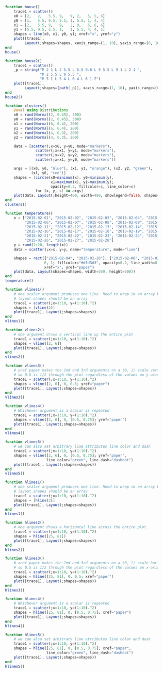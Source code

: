 ```julia
function house()
    trace1 = scatter()
    x0 = [2,   2,   5.5, 9,   9, 2,   5, 5, 6]
    y0 = [1,   5.5, 9.5, 5.5, 1, 5.5, 1, 4, 4]
    x1 = [2,   5.5, 9,   9,   2, 9,   5, 6, 6]
    y1 = [5.5, 9.5, 5.5, 1,   1, 5.5, 4, 4, 1]
    shapes = line(x0, x1, y0, y1; xref="x", yref="y")
    plot([trace1],
         Layout(;shapes=shapes, xaxis_range=(1, 10), yaxis_range=(0, 10)))
end
house()
```


<div id="45726fe0-7deb-48bf-889f-8299e00205da" class="plotly-graph-div"></div>

<script>
    window.PLOTLYENV=window.PLOTLYENV || {};
    window.PLOTLYENV.BASE_URL="https://plot.ly";
    Plotly.newPlot('45726fe0-7deb-48bf-889f-8299e00205da', [{"type":"scatter"}],
               {"shapes":[{"x0":2.0,"type":"line","y0":1.0,"y1":5.5,"yref":"y","xref":"x","x1":2.0},{"x0":2.0,"type":"line","y0":5.5,"y1":9.5,"yref":"y","xref":"x","x1":5.5},{"x0":5.5,"type":"line","y0":9.5,"y1":5.5,"yref":"y","xref":"x","x1":9.0},{"x0":9.0,"type":"line","y0":5.5,"y1":1.0,"yref":"y","xref":"x","x1":9.0},{"x0":9.0,"type":"line","y0":1.0,"y1":1.0,"yref":"y","xref":"x","x1":2.0},{"x0":2.0,"type":"line","y0":5.5,"y1":5.5,"yref":"y","xref":"x","x1":9.0},{"x0":5.0,"type":"line","y0":1.0,"y1":4.0,"yref":"y","xref":"x","x1":5.0},{"x0":5.0,"type":"line","y0":4.0,"y1":4.0,"yref":"y","xref":"x","x1":6.0},{"x0":6.0,"type":"line","y0":4.0,"y1":1.0,"yref":"y","xref":"x","x1":6.0}],"xaxis":{"range":[1,10]},"margin":{"l":50,"b":60,"r":50,"t":60},"yaxis":{"range":[0,10]}}, {showLink: false});

 </script>



```julia
function house2()
    trace1 = scatter()
    _p = string("M 2 1 L 2 5.5 L 5.5 9.6 L 9 5.5 L 9 1 L 2 1 ",
                "M 2 5.5 L 9 5.5 ",
                "M 5 1 L 5 4 L 6 4 L 6 1 Z")
    plot([trace1],
         Layout(;shapes=[path(_p)], xaxis_range=(1, 10), yaxis_range=(0, 10)))
end
house2()
```


<div id="a06f11b7-55ae-4813-819f-4a192974b59a" class="plotly-graph-div"></div>

<script>
    window.PLOTLYENV=window.PLOTLYENV || {};
    window.PLOTLYENV.BASE_URL="https://plot.ly";
    Plotly.newPlot('a06f11b7-55ae-4813-819f-4a192974b59a', [{"type":"scatter"}],
               {"shapes":[{"type":"path","path":"M 2 1 L 2 5.5 L 5.5 9.6 L 9 5.5 L 9 1 L 2 1 M 2 5.5 L 9 5.5 M 5 1 L 5 4 L 6 4 L 6 1 Z"}],"xaxis":{"range":[1,10]},"margin":{"l":50,"b":60,"r":50,"t":60},"yaxis":{"range":[0,10]}}, {showLink: false});

 </script>



```julia
function clusters()
    @eval using Distributions
    x0 = rand(Normal(2, 0.45), 300)
    y0 = rand(Normal(2, 0.45), 300)
    x1 = rand(Normal(6, 0.4), 200)
    y1 = rand(Normal(6, 0.4), 200)
    x2 = rand(Normal(4, 0.3), 200)
    y2 = rand(Normal(4, 0.3), 200)

    data = [scatter(;x=x0, y=y0, mode="markers"),
              scatter(;x=x1, y=y1, mode="markers"),
              scatter(;x=x2, y=y2, mode="markers"),
              scatter(;x=x1, y=y0, mode="markers")]

    args = [(x0, y0, "blue"), (x1, y1, "orange"), (x2, y2, "green"),
            (x1, y0, "red")]
    shapes = [circle(x0=minimum(x), y0=minimum(y),
                     x1=maximum(x), y1=maximum(y);
                     opacity=0.2, fillcolor=c, line_color=c)
              for (x, y, c) in args]
    plot(data, Layout(;height=400, width=480, showlegend=false, shapes=shapes))
end
clusters()
```


<div id="feb000aa-aa07-4b91-91ba-c0054a29120e" class="plotly-graph-div"></div>

<script>
    window.PLOTLYENV=window.PLOTLYENV || {};
    window.PLOTLYENV.BASE_URL="https://plot.ly";
    Plotly.newPlot('feb000aa-aa07-4b91-91ba-c0054a29120e', [{"mode":"markers","y":[2.818693100087574,1.8008242698961006,2.554225618520714,1.3697428684581912,2.1047792363649696,1.9094070247569528,2.064062241094188,1.6727105351042844,2.3126271159409932,2.1825034853033802,1.8198607363320278,2.411383554845809,2.4213347779016074,2.2196589475081034,2.416997468516427,1.804156222605484,2.5781356466827146,1.449222387780392,1.4838964621451374,2.269763449819764,1.582682250079848,2.263044365272987,1.334526944177687,1.8877490414313842,1.7252184498991006,1.6169832298152915,2.1005354087201114,2.854968377681509,1.8085210947403387,2.4466619766697177,1.8533433837122588,1.6740973933843777,0.6602839144796364,1.730343446682522,1.9036621173928814,2.0553637098030366,1.3857103989322364,1.9640861476910114,1.6727639191657038,2.9161207756862932,1.500144334562552,2.8262039214621995,2.2739613262953036,1.4376806871639574,1.6699917118027752,1.3485194052175467,1.9924631791525702,2.1276508842189132,2.877498961232922,1.954348367838561,2.2588541776846687,2.4789217725443295,1.354235179314938,3.0441103151003244,1.0599101712782244,1.7755692923591075,2.038590426029947,2.2260755527783744,1.2221115686012292,2.4405245349613334,3.004492268062875,2.3037875839669857,2.255260875386957,2.4001658752016013,1.7146644627828889,1.9280440116004989,1.3084018896871554,1.8244591795175835,2.5601284873996852,2.05082259725693,1.6637330988174872,1.8197775395892526,1.8506350649339123,2.178562103173903,2.0323641634575242,1.4694595179691077,1.8515207446909587,1.6203600675100285,2.4132353992539675,2.0625712827431206,1.6521819930184878,1.6322421540129604,2.4045214307773337,1.7956997418439022,2.869138634068788,2.055187451870938,2.4167115827262204,2.1726841314449685,2.5270846409995578,1.9276220582839971,1.502066799496664,2.01485267722146,2.1975207593732877,1.715595600775031,2.0766518524336854,1.6215060377503747,1.9263397812153205,2.673643013142693,1.995134941630507,1.8225565709321585,2.4439959711647714,1.4876488950466435,2.2960386177807046,2.5255284128084012,1.621525362983176,2.3564400607739637,1.4211530841203537,1.6344983138888534,1.3044697149670457,1.8182740619140008,1.7407219201205686,1.8114765546809872,1.9441711604760303,2.150284342593205,2.5538121868533814,2.576058070805876,1.6541188357099046,2.2114151793374255,1.6473713454960532,1.9571703954727067,2.0969898924259502,2.113802718586487,1.711668101965543,1.889894173256244,2.482439800229897,1.4478801170956457,3.038910919306931,1.412595433577303,2.372257623970138,2.021550553135345,2.553431395438893,2.6485118165628387,2.078845153980242,1.7941796542591524,1.7195449393297124,2.0223272345197687,1.9355924962397657,2.5295005439947573,1.3134392705395483,0.8350244683902837,2.7487608337621006,1.8007089093222313,1.6243525369451977,2.1378443966052263,1.813611550445352,1.8401221308506093,2.438133412322432,1.2505014035835988,2.525731564531371,2.2557499249856665,2.817786768442687,2.2445576190549796,2.2170835566206635,1.942059184922521,1.6009142973243793,2.073513532075984,2.2341890296258677,1.8528620652166359,2.0877054677338247,2.1352924559864315,2.079984862243226,2.4815335860839207,2.3746418028274427,2.2881045673617546,2.162476099567961,1.607825831994741,2.212524677188032,2.1626647630455875,1.454974346271208,2.3973779665272086,1.0948963183960083,1.3340687942477472,2.2081507349988008,1.9619992211030282,1.6815265358919675,1.441612837045731,2.7321905910440716,2.17013409466534,1.6735264686474913,2.0499801321074673,2.0382128906833286,2.014983631947497,1.1006650189459894,1.4516605647064897,0.9058560698695948,2.0672489805058722,1.764009077469042,2.4148867021711156,0.6920448565403319,2.3777489067530624,1.8373306413774864,1.5123602903779274,1.2988096102836135,2.2724623273460574,2.1236655568495504,2.508263888958758,1.1857503166316796,2.545693558902604,2.3033743594812868,2.4612867063091266,1.7295789505026877,2.051788678741027,1.6791872127145462,2.1047766906655823,1.0117629820753933,1.710147549176417,2.0616482345126856,2.564097611436678,1.0173350864866912,1.7213210172783666,2.1958574838670963,2.8506289576329387,1.6404788349510924,2.5368361708250937,2.5415581563756335,2.1214334987589853,1.509396837627231,2.985893010241908,2.727940832061489,2.0655101893298675,1.5391519000269165,1.8889678054892283,1.7467098601650342,2.0070052541255503,1.865785608432372,1.829586575747472,1.9700045021456256,2.30261932314569,1.3937000459566673,0.983015822376379,1.8961233152598125,2.3734662390300123,1.852868095957149,2.228280898664535,2.013483936728401,0.8183930833006388,2.099529754192981,1.8233737028517334,1.8283534228422265,1.6562407346818266,1.5634535221821055,2.4771059687566117,2.00369821674179,2.212763669140168,1.4875673768172293,1.9923666146533072,2.312018692173327,1.634011829964991,1.5147732931411817,1.4482042937896065,1.887726469431689,2.0421128045085943,1.405392083280694,2.2608328244026334,1.5751531645650658,2.2867151777137815,2.2037596486401565,1.1719242595134047,1.7040779201712917,2.0178390890133837,2.293596372176916,2.695139164698297,2.6420203844705186,1.0186209344483634,2.3849724602388847,2.0202138760470487,1.970126898515037,2.1587876685420797,2.231914730821878,1.264272382527091,1.998889870634877,0.5957847493982009,1.930418656293319,1.9379040635414726,1.441953523667609,2.463287020485726,1.5866376888554024,2.7755182054454446,1.5800486578650417,1.824774048144394,2.123354083175667,2.1844158175436825,1.545302441877933,1.7259424225839899,2.5361984538236384,2.3302973683693873,2.025460368523261,1.349187441383516,1.2869905061254503,2.4656815479339502,1.9068631493434705,2.5236189337355515,1.7140827429576087,2.0214703179855467,2.3190522125199484,1.876896321856712,2.338639860611339,2.6355810481866664,2.7746780088185456,1.417666148960747],"type":"scatter","x":[1.9212747728618784,0.7743341342535135,0.8755198901349011,2.1658110781144595,1.9344977067488507,2.497637719064363,1.9590790155140545,2.060622736954108,1.4617832826813748,2.481855838117338,2.0514129034013644,1.5690497909491383,2.2304273869812477,1.8949878909402376,2.0680259219942605,1.9760508108378925,1.1924157725689573,1.5794853953979135,1.0595043568287021,1.636037054570533,1.5794427087444856,2.0556989915943094,1.0436035595430688,2.3251298328869816,2.302265208294664,2.0660227155417727,2.61281582908017,2.2391482332117048,1.9200921284572625,2.0370524252847937,2.255476720688201,2.6331338335100507,2.2198825753043976,1.1989415540723927,3.015128572673654,1.800798977013357,2.522867125247269,2.04880605362575,1.9093702939324957,1.4091004230449693,1.902068908914117,1.704008056496927,1.5954245899168704,2.130998119893793,2.3139925177149636,2.522824285111864,1.9134433047298622,1.7221956581719668,1.538030710612111,1.3030648769699504,1.587722197993229,1.2499121594115823,2.022731515963121,1.9217632821951518,2.1980708853484843,2.7765485387993465,1.574131069301329,2.748919965897289,2.999383796993418,1.4922956282607138,1.8874617291632827,2.1415766491280657,2.1989336933597174,2.4181711740639247,2.4222581217206107,0.9445555699043349,2.896638242464313,2.508705281644539,1.7893118957509833,0.6482081288182462,2.2130829396743823,1.2537576251657465,1.4294286336106892,2.3400964715027808,1.298313060070023,2.6399331687920315,1.846360688293136,2.562419530210865,2.1422063538150926,1.8878418037851017,1.4481963773670992,1.0199312041977526,1.5668738315462725,1.7162919698922476,2.3836729106463426,2.1902888239074216,1.4347705133358368,2.3953819868176907,2.7280932344064244,1.3888845422018714,2.609425803660771,2.272591523453606,1.3674401439235426,1.859007861247488,1.8526697614071612,2.300910159200087,2.1655587058850747,2.222582991910319,2.57368023237697,1.0960858870834562,2.343735655760585,1.7512299830626743,1.5602594720925276,1.7547439946567314,1.8919942051791199,1.9666837612086132,1.8588480454722975,2.3062545883677767,2.216675704537945,1.1696673724213218,2.130344480447465,2.03034676098218,1.5767113490849847,2.5023315026830986,2.531937390838749,2.0551810927326533,1.9548388769535268,1.9029605704095882,1.9790335256223566,2.5523981867190875,2.066392704069124,1.4847339608071157,2.5177164080659633,1.967571384308744,1.7463682962161937,1.782638057152068,2.2535982126499023,1.3096048101463524,1.6433351001575902,2.510488614738584,2.603290814036217,2.358606089054936,2.2121833240813555,2.458057475325235,1.5668478308077933,2.4202603103452436,1.9865328110842295,2.1141194168436246,1.6886283414936518,1.8500436004998992,2.0143563595227385,1.2519718980834533,2.1285222434822764,2.3670140459566715,1.7669129536080943,2.4102807201551837,1.979050543392727,1.1525053124730753,1.7715154176977066,2.220308393277084,2.2927520822294225,2.579530282065199,1.6110429807268039,2.6264389664293497,2.3425827687241263,2.2576008426412866,2.0112377501738017,2.482481025407907,2.173021599010338,2.3682624433684683,1.2829669321783477,2.485877620774432,1.9756483487716707,2.017569358617743,1.8573848984673613,2.2173621193353013,1.894858639852281,2.3210787928854026,2.615239448441873,2.745617504825079,1.688559379900659,1.9926442934085824,1.8047213955262684,2.2094258649623972,1.949390318394843,2.7897489819325303,2.0375942718466,2.853493413693456,2.527743866393502,2.4840409732855826,1.9255387413845801,1.5152187872852345,1.7237668273564761,2.2215049228098764,2.3769371308325407,1.8120395929519892,1.7935547794121867,2.138956390302738,1.3284576206341057,2.6457710159954457,1.7959768916427825,2.1885918785360197,1.6639322953148246,1.7978807826547683,2.355467708224177,1.4287307326498384,1.1490865264168568,1.9185250819083266,2.4540597625577174,1.6818041584105334,2.4053878831194924,2.7534729767307877,1.9067173607118213,1.9746505264520566,2.0799242425616513,1.5610578041621532,1.5476418009553585,1.9185559967944958,1.9168273011529935,1.210283011776403,1.704361578838644,1.6743952951271883,1.8834766148067361,1.9951858254457502,0.9665934376728249,2.1504288765965827,2.0186737319741956,1.1713382590379091,2.0809923524588942,2.4569149111847945,2.8718197460656105,2.033368704665382,2.2606398827774137,2.766204164291212,2.1867780302484547,2.0580026614806424,1.534776338735114,1.660631109878064,2.307938297583178,2.177619765216017,1.63042098960288,2.4962916650404714,1.548946397942217,2.5609911620346484,1.654250766142863,2.2635444949933063,2.5568393712266912,1.531840186030852,2.5349860274951954,3.1401868696652713,2.0251894581056242,2.953172177052897,2.245752479518984,2.195172316551538,1.2648361532928374,2.431478132209703,1.697103798447758,2.1364212272586154,1.4189562926458281,1.3674564247819065,2.081704279337717,2.5733453764029046,2.71514974122865,1.7482082104916183,1.8696312455065696,2.551341065894622,2.1572789012381484,2.255484386526433,1.8610904888450928,2.762903197188067,1.6794770352328756,2.31078290429577,1.657268573948922,2.2778166209176374,2.7583566143689793,1.9451309533359553,1.262498209067036,2.16845318876517,2.217059497800022,2.271124963378654,2.240948259615627,1.763843330783343,1.9165549594129958,1.6676839108874677,0.9369462123917762,1.8600420202525056,1.9463769613503479,1.7706503389515467,2.4397496364259545,1.853101825345124,2.4678698412694935,1.388769203515922,1.8179487732981248,2.0309006793299376,1.9925089306931438,2.436413357911256,2.059760442552375,1.7409384305022124,2.1745696356581603,1.7293091548370663,1.9040142359343961,1.4976391157216735,1.7523571114688132,1.8190430200035848,2.811722718895492,1.6411540162808143,2.8936424787371133,2.066535753885528,2.3412169299218597,1.5515144077199257]},{"mode":"markers","y":[6.602539261952885,5.621601184121218,5.665443607163305,6.489482711794271,5.677228271108821,5.967218860242655,5.49684570405529,5.5689385716761395,5.931885725839602,5.793176616437632,6.320259199249154,6.788927186698757,5.854587401021249,6.618361035957433,6.306019138269868,6.2539731155122915,6.008501806618142,5.917637294899335,6.256019684881725,6.379957307283241,5.595916255661071,5.9437485152669405,6.1451646349100635,6.45875130198474,6.021187809749011,6.231736413485849,6.084013865767278,6.0695602591488615,5.554266561627236,5.343828569120299,5.839798673833219,6.155817791032,5.86610791001482,6.329877142583327,6.230481727679833,5.976443694612941,5.870720154757992,5.78304798933207,6.515697548065519,5.638205338652284,6.423191787431463,6.268064366697033,6.151582883127035,5.526900136596852,6.039742793913216,5.7920355663384,5.9439084716424295,5.987356714779017,5.958731287159895,5.992268479977871,5.581230918745973,6.307146787072693,5.859326349364998,5.610049276722205,5.920994906626275,5.66457883924871,5.984978374179719,6.033988658531108,5.937922546162997,6.024073382835964,6.577709859339479,5.898760435293212,5.708256470253674,5.3311002186331615,5.668057876147852,6.770890018005447,5.837492459017611,6.176350659180025,6.669408198798324,5.6829955474269225,6.319660097363481,6.541849683017577,5.366210234838991,6.62055908625923,5.647386548331956,5.520703159614123,5.843518587149918,6.13242242381032,6.348023805868288,5.900396452721503,5.681214464013018,5.916255513767533,5.690168370038026,6.113884663201476,5.822904210653932,5.795666774350221,5.74471237531328,6.110108063508778,5.6221119228114995,5.472960549712621,6.178426434883507,5.730568400634515,6.4971934490349454,5.909348870811398,5.677873410218197,5.799405511620719,4.827367012307304,5.931458538289873,5.731184095273694,5.648594497813122,5.942189992243261,6.257223980092269,6.216271315477437,5.408918403233352,5.808313433939747,5.586660614765591,5.108547292968394,6.182251455923777,5.7435673684135145,6.577681925298048,5.977695442422636,5.870047795296447,5.792584993466604,6.514105433054669,6.003193692770621,6.71343723748469,6.433917531832566,6.4017234132516725,5.524348166666917,5.814099134500403,5.886589461030023,6.31716616564521,5.650473848435006,6.191451131402923,5.523191592154422,6.203891654673764,6.3948942026518045,5.8001902993161885,5.634456302716309,6.2957577210482984,5.490116221832846,6.8921922202845884,6.524298134496642,6.144950312283719,6.467752094349172,6.077349962955768,5.951334121278927,5.614479228263241,6.07337686479256,6.108585974964518,6.07414091411182,5.667781772560053,6.12189724874291,5.225069413664512,6.283203691105788,6.403828834224453,5.926802533317641,6.348941785925086,6.167273530413714,6.6024459639394335,6.349068257386207,6.02117840361469,5.674018797663785,5.742996570014528,5.9518122746726965,6.54018644654015,6.155365703973438,6.544467050826393,6.321071727035598,6.055539485320611,6.717654148985929,5.759308818719071,5.963451937275917,5.740195264572886,6.113226017992433,6.051576387035833,6.02064419321607,5.4641960473046804,4.900769599359441,6.012239579403914,5.975301023298562,5.643877736804009,5.9836503685534375,6.534228533368359,5.7090443081028575,5.496749546817908,5.997060540454845,5.6193453464267025,5.451825024457685,5.97826149156325,6.196101465982009,5.907552883274886,6.062568019577939,5.700474714414804,5.500123010798635,5.506362030983182,5.828183960636891,5.603223106057568,5.639991234228203,5.725607953762818,6.1998134602291115,5.796589217620629,5.87848968641153,5.613431756808154,5.895479495297605,6.088406970646771,6.370344563875615,5.930561730332683,6.9009025790654075,5.75937523600029],"type":"scatter","x":[5.815667944482427,5.903936893736353,5.717304733935032,6.312731912959747,5.863186360977655,6.119840663092362,6.11513913413544,6.231499105371357,6.397229964607312,5.933292119129215,5.284656305781237,6.177059523109743,6.208563603698055,5.7731406522578546,6.473442496361967,6.185157167603152,5.908126952613595,6.00378351945032,6.889554861038312,5.489692759924456,5.612646616925192,5.593540144379235,5.669179437918144,5.595791148839918,6.278684882945826,5.963959276335678,6.5822835094456265,5.869311559023362,5.923271816366638,6.180891867219803,5.406925978882504,6.3507656213597095,6.265927737854966,6.301740011873861,6.48965160766878,5.748367883542965,5.739059119135699,5.563762523337612,5.784709982700899,5.454052087204206,6.0080220812790515,5.503831661989686,5.947741141357315,5.73162068197486,5.882109404884292,6.571523570579595,6.071126609299786,6.15247835726611,5.835219917516973,5.641004647900745,5.7093580748886685,6.073807771839207,6.3648082207889285,5.7124770086879035,5.535914724479125,6.241903790182217,6.490553890760449,6.280587981626787,6.726978409820791,6.644598447861699,6.612306624457805,5.792329043697203,6.261458721861326,5.997269965770275,6.239727506509795,5.677050202199979,5.931646719091089,6.775816258912327,5.506793361286446,6.594306748781307,6.540541363929972,6.391474105148016,5.730793123240527,5.5441404017902105,5.72349922119162,5.399562574639522,5.242349537774113,5.994476948668884,5.7621096916976144,6.690235955920853,5.56175019711599,5.61904934067057,6.14605061798355,6.509618711805668,5.792620941573373,5.635228109120138,6.054815954631299,6.262043586330605,6.244086789708664,5.813179847941371,5.6422926634528,6.631496794483453,6.115783493058979,6.032934018429087,5.900859298718604,5.658486132154729,5.934477822714965,5.103763258916767,5.827829195859934,6.001151841210498,6.2773212988939955,5.869608633007305,6.1843972894657,5.599924224330739,5.756438396262763,5.514392804944934,6.284374161419832,6.137161773853653,5.889702175686397,6.069321400171656,5.918879738698602,5.768561541899341,6.017110483423099,5.432138910510387,5.967908118686758,5.927325521582771,5.901663325516424,5.978132077444944,5.5810071752092645,6.199035778932171,5.660468161210439,5.729166398259656,6.156034098337229,5.761877608372965,5.99560832405165,6.214037353872255,6.560160654017818,6.8957103842144365,5.706073576494076,5.990166722366751,5.715382903806344,5.48074148382556,6.263060273825183,6.001890292058765,6.074916877487829,5.943762981159869,5.900610199600993,6.192371875737912,5.509501886598266,5.607663247985662,6.0643949617325195,6.415455631946976,5.866076628851618,7.195352464725307,5.6409960167843884,6.03507597098472,6.307994149092493,5.703400682535137,6.378115638211021,6.444188603431352,6.764280473717478,6.430246345674659,6.258279377638022,6.625995555541186,6.2619911387085745,5.4813219458010005,5.340453975181317,6.742591061138994,6.079828098691783,5.905400900074167,6.144134880594362,6.340039258972582,6.628632043614457,6.335904361436391,5.358282594101366,5.911994564017727,6.084643092651898,5.879172801957349,6.421597324649231,5.612600997297635,5.604732632581518,6.382735877808013,6.479512951395651,5.146556495493292,6.476164610239081,6.38079750273518,5.684940326951465,5.113196837371203,6.82695888518689,5.970586704488547,5.766552923555233,5.727363875017253,6.201847221097285,6.461711233135589,5.773222656494929,5.932905896544923,6.725331355081799,6.053891553096522,6.2696761541689385,5.95327536348413,5.931404649427783,5.820862784993445,6.246239895330157,5.983568202614236,6.069761707120174,6.293172391602972,5.719175528227708,6.273477443522444,6.149515459745277,5.439501689349045]},{"mode":"markers","y":[3.7143036658262676,3.715007173151699,4.050697431276345,3.524697016363906,3.5906456416294037,3.8989073833059713,4.3109553354641275,3.591071512305639,3.987510556153225,3.7871929549656347,3.929032053139606,4.011441397138024,4.031403484950967,4.16087978872776,3.864457997174005,3.9234626124392764,3.7838566678014782,3.9212255280400545,3.556365836518649,3.7309227203545667,3.7547304654930977,4.0288932853645,4.567711812826968,3.9109389824998493,4.059851202773684,3.631996064208075,3.8455780930287347,4.16338925318741,4.1445561352947236,3.5556030695083134,3.785493697605936,3.8370615186110926,4.635402890261244,3.8357592171500823,4.118209061240789,4.315078694754361,4.020818218790674,4.191649516500753,3.9848747237628905,3.7385439762755803,3.6930337938552644,3.387317034423045,4.494254654875393,4.056245540081421,4.506416175369128,4.0090319041730424,3.9288909384713135,4.463998618013434,3.8521798381031043,3.4860268001837382,4.092127714427075,3.818609395822005,4.699290812895024,3.955890300615175,3.9906914863618805,4.053357668747149,4.055487093175202,3.7316119129914496,4.322492823269352,4.698605947189204,4.405757983871526,4.338350763831491,4.5070796219138805,4.341782699541135,4.648112005282987,3.7361576694844305,4.292765946097688,3.6595694255552322,3.76500333155017,3.586953623572779,4.397504100898469,4.023068966957297,3.923155328911438,4.106068263562604,3.7872882361316567,3.8566480951643856,4.2237706432067466,4.060761784033646,3.3539429090226682,3.8809618992914308,3.6650511718920087,4.563529238478125,4.124458586031474,4.052371237460877,4.3842635716019975,4.28123666484643,4.108085988737123,3.7522910441362023,3.6072867245084774,3.9535207403442696,3.556379299916333,3.5005380708621017,3.727353703555164,4.260153528944182,3.6589844656607684,4.100611722047481,3.9853433271312335,3.8810171474631114,4.378832967938002,4.032255826295303,3.9202896578362902,4.194567830248382,4.200525659169564,4.252770612009802,4.013667565556105,4.406951715172178,3.6668168315580485,3.2788651809887615,4.068865996357742,3.9709732860777245,4.249964976697702,4.473722743350464,3.578689331131605,4.3265368698980815,4.163243089051778,4.035686155526156,3.6913263222969754,4.756883042171977,3.709143012398412,3.8127828762260645,3.3924535809780485,4.11781880564362,3.5611059858566465,4.087056272266586,3.868988889082081,4.429321014371725,3.373298829053745,4.097150234528085,3.5912535188033385,4.08586815779099,4.054980452869966,3.856496638246585,3.9395768002385343,4.707779093870228,4.179123963805522,4.163377495827714,3.9150186251426526,3.8692532407599813,4.35149379804883,4.19224541109393,3.89394503639364,4.013979536053816,4.080862570254283,3.6633904973468745,3.3955232801940802,3.8829542813507105,3.7618246812325347,4.389417304406289,4.096218064092347,3.8350695514789055,3.992588110007919,4.19696803518362,4.2420961987888886,4.189363176001202,4.0271071571547505,3.9854232976013044,3.9146244279132043,3.991061112178692,4.100461203128319,4.069553035825623,4.286453870909271,3.9525223723129717,4.033144577430513,4.003454274674307,3.864714204413697,3.196417037862408,4.009602299995624,4.111895329049058,3.7596092763486046,3.895169978560308,3.7764067626627087,3.7163482323180603,3.313073217187953,3.729285456314465,3.7548698125461315,4.048486471873176,4.414371900502863,3.969127492477477,4.30294735511512,4.128106207103168,3.6607458630641725,4.171566246352551,4.225394249017751,4.051914177238148,3.868269949399045,4.161744386193371,3.5746315742582335,3.2564193164937576,4.132215564991892,3.92679717826679,4.581836957557244,4.460868367066202,4.287502953598847,4.661545691099191,3.837411646161724,3.63427151747941,4.036604209140627,4.289763884985477,4.5829986629969826,4.51716877414327],"type":"scatter","x":[4.324652586509464,4.101898741325393,3.926205752444727,3.8235434883285757,4.407264880846164,3.7084501539409973,4.221961579949456,4.134514655582481,4.367246804929257,4.332777203089507,4.04863652447762,4.155421007528158,3.466625677599657,4.917617892419607,4.189910628290254,3.717035515764983,4.170404333068596,3.6624377805107233,4.247062355615384,4.061946722254161,3.7717226696026356,4.292461922553273,4.016842523749653,3.550797500944497,4.128092213839671,3.4953082795149073,3.578253059557826,4.225675945874295,4.257673767877937,3.759608714130387,3.823559738705838,4.587865746036146,4.267043500382913,3.867485180610871,3.564673263762624,4.093021885621493,4.002531457132099,4.220634849264598,4.297259235529745,4.077753468532934,3.6611815103582477,3.9246878078835343,4.090332412305468,3.856666905395354,4.2216136290069555,4.312593657782289,3.9916627882906464,4.147655715367139,3.8449472611358035,4.1273189762359985,4.052395767489605,3.947149004857561,3.9594537488160784,3.8033814177235863,4.207962022610616,4.01649475999431,3.8895609768562,4.18727630142201,4.06299400522022,3.7051574467324553,3.5407313236152667,3.6423370504900525,4.368200744271768,3.4609433704956927,3.6827462022639823,3.868254488520616,3.9202082228893147,3.2595997978987827,4.187171767080025,3.9005796119441394,3.95423941058329,3.591416349615996,4.113275738273606,4.036246005466661,4.242468336509942,4.596376422262022,3.6858111808895675,4.7858016310351825,4.008224582687062,3.5829517647211913,4.24894312018961,4.058956785376887,4.059943245684563,3.861588135036713,3.5611208994611045,4.440257758390715,3.5178803159596765,4.12659254894795,3.5807147301315654,4.1561425775345056,4.49164425877448,3.6809575287538374,3.9903798151574716,4.812663824845167,3.3841091609700578,3.9914780405104446,4.035488998905853,4.076875635756939,4.401779076273771,3.7293448055183607,4.583575336438158,4.151365632182692,4.350411479485122,4.004603086182826,4.365675407972834,3.8468201692162554,3.856188143126958,3.459852676458343,3.5660098944766463,4.116261365844222,4.4672353212855285,3.943847484336196,4.524314640464712,4.276171504013994,4.450449084098452,4.148413284266626,3.7079010913820647,3.814744911060014,4.916587641090491,3.9704760370650414,3.7885185276397757,3.965349682968878,3.237413950414507,3.887606945762231,3.8346733907010693,3.6613985226570804,3.9782926420779137,3.9913647930816794,3.765963128857661,4.192561563581135,4.461787766751505,4.1597512411065445,3.7067045661111075,3.9526902334286924,4.3678934469596244,4.09504338940371,3.8260413833796014,3.3004808134324364,4.044711581269848,3.662981266749098,4.368300480171361,3.961118311444809,3.9030650298355956,3.6272587702439805,4.137197045342878,3.996204419029732,3.7973054995127407,3.9140153493893823,3.942206399939278,3.8917661539070973,3.8387917307472987,4.323550879169493,3.730010596850909,3.751564394069234,3.954201393055519,3.856199734777727,4.206716073147114,3.8342405509387945,4.012489857009336,4.191542703545245,4.300650797092652,3.7497543142127965,3.7814307378563443,4.076438321214349,3.616201805465492,4.540972477087552,4.346484203286368,3.495001841578924,4.271686718210769,4.035429999913043,4.155801297477444,3.740803824250518,3.9194558064023024,4.302501008415009,4.500832600849652,3.50264358646141,4.107103572783146,3.563923786628083,4.08294141685782,3.8445597189574916,4.26031758341561,4.138153068524391,4.197768871111026,4.022174557093896,3.9891826641318318,4.317416005871259,4.263169688196365,3.769153688667393,3.618687475885569,3.8951950527123564,4.078347447488027,3.74294480321222,3.932468395604341,3.7611622910428637,4.679553731219179,3.9942262245130284,4.023465001479878,4.013658411772326,3.431180263991263,3.800679603639483]},{"mode":"markers","y":[2.818693100087574,1.8008242698961006,2.554225618520714,1.3697428684581912,2.1047792363649696,1.9094070247569528,2.064062241094188,1.6727105351042844,2.3126271159409932,2.1825034853033802,1.8198607363320278,2.411383554845809,2.4213347779016074,2.2196589475081034,2.416997468516427,1.804156222605484,2.5781356466827146,1.449222387780392,1.4838964621451374,2.269763449819764,1.582682250079848,2.263044365272987,1.334526944177687,1.8877490414313842,1.7252184498991006,1.6169832298152915,2.1005354087201114,2.854968377681509,1.8085210947403387,2.4466619766697177,1.8533433837122588,1.6740973933843777,0.6602839144796364,1.730343446682522,1.9036621173928814,2.0553637098030366,1.3857103989322364,1.9640861476910114,1.6727639191657038,2.9161207756862932,1.500144334562552,2.8262039214621995,2.2739613262953036,1.4376806871639574,1.6699917118027752,1.3485194052175467,1.9924631791525702,2.1276508842189132,2.877498961232922,1.954348367838561,2.2588541776846687,2.4789217725443295,1.354235179314938,3.0441103151003244,1.0599101712782244,1.7755692923591075,2.038590426029947,2.2260755527783744,1.2221115686012292,2.4405245349613334,3.004492268062875,2.3037875839669857,2.255260875386957,2.4001658752016013,1.7146644627828889,1.9280440116004989,1.3084018896871554,1.8244591795175835,2.5601284873996852,2.05082259725693,1.6637330988174872,1.8197775395892526,1.8506350649339123,2.178562103173903,2.0323641634575242,1.4694595179691077,1.8515207446909587,1.6203600675100285,2.4132353992539675,2.0625712827431206,1.6521819930184878,1.6322421540129604,2.4045214307773337,1.7956997418439022,2.869138634068788,2.055187451870938,2.4167115827262204,2.1726841314449685,2.5270846409995578,1.9276220582839971,1.502066799496664,2.01485267722146,2.1975207593732877,1.715595600775031,2.0766518524336854,1.6215060377503747,1.9263397812153205,2.673643013142693,1.995134941630507,1.8225565709321585,2.4439959711647714,1.4876488950466435,2.2960386177807046,2.5255284128084012,1.621525362983176,2.3564400607739637,1.4211530841203537,1.6344983138888534,1.3044697149670457,1.8182740619140008,1.7407219201205686,1.8114765546809872,1.9441711604760303,2.150284342593205,2.5538121868533814,2.576058070805876,1.6541188357099046,2.2114151793374255,1.6473713454960532,1.9571703954727067,2.0969898924259502,2.113802718586487,1.711668101965543,1.889894173256244,2.482439800229897,1.4478801170956457,3.038910919306931,1.412595433577303,2.372257623970138,2.021550553135345,2.553431395438893,2.6485118165628387,2.078845153980242,1.7941796542591524,1.7195449393297124,2.0223272345197687,1.9355924962397657,2.5295005439947573,1.3134392705395483,0.8350244683902837,2.7487608337621006,1.8007089093222313,1.6243525369451977,2.1378443966052263,1.813611550445352,1.8401221308506093,2.438133412322432,1.2505014035835988,2.525731564531371,2.2557499249856665,2.817786768442687,2.2445576190549796,2.2170835566206635,1.942059184922521,1.6009142973243793,2.073513532075984,2.2341890296258677,1.8528620652166359,2.0877054677338247,2.1352924559864315,2.079984862243226,2.4815335860839207,2.3746418028274427,2.2881045673617546,2.162476099567961,1.607825831994741,2.212524677188032,2.1626647630455875,1.454974346271208,2.3973779665272086,1.0948963183960083,1.3340687942477472,2.2081507349988008,1.9619992211030282,1.6815265358919675,1.441612837045731,2.7321905910440716,2.17013409466534,1.6735264686474913,2.0499801321074673,2.0382128906833286,2.014983631947497,1.1006650189459894,1.4516605647064897,0.9058560698695948,2.0672489805058722,1.764009077469042,2.4148867021711156,0.6920448565403319,2.3777489067530624,1.8373306413774864,1.5123602903779274,1.2988096102836135,2.2724623273460574,2.1236655568495504,2.508263888958758,1.1857503166316796,2.545693558902604,2.3033743594812868,2.4612867063091266,1.7295789505026877,2.051788678741027,1.6791872127145462,2.1047766906655823,1.0117629820753933,1.710147549176417,2.0616482345126856,2.564097611436678,1.0173350864866912,1.7213210172783666,2.1958574838670963,2.8506289576329387,1.6404788349510924,2.5368361708250937,2.5415581563756335,2.1214334987589853,1.509396837627231,2.985893010241908,2.727940832061489,2.0655101893298675,1.5391519000269165,1.8889678054892283,1.7467098601650342,2.0070052541255503,1.865785608432372,1.829586575747472,1.9700045021456256,2.30261932314569,1.3937000459566673,0.983015822376379,1.8961233152598125,2.3734662390300123,1.852868095957149,2.228280898664535,2.013483936728401,0.8183930833006388,2.099529754192981,1.8233737028517334,1.8283534228422265,1.6562407346818266,1.5634535221821055,2.4771059687566117,2.00369821674179,2.212763669140168,1.4875673768172293,1.9923666146533072,2.312018692173327,1.634011829964991,1.5147732931411817,1.4482042937896065,1.887726469431689,2.0421128045085943,1.405392083280694,2.2608328244026334,1.5751531645650658,2.2867151777137815,2.2037596486401565,1.1719242595134047,1.7040779201712917,2.0178390890133837,2.293596372176916,2.695139164698297,2.6420203844705186,1.0186209344483634,2.3849724602388847,2.0202138760470487,1.970126898515037,2.1587876685420797,2.231914730821878,1.264272382527091,1.998889870634877,0.5957847493982009,1.930418656293319,1.9379040635414726,1.441953523667609,2.463287020485726,1.5866376888554024,2.7755182054454446,1.5800486578650417,1.824774048144394,2.123354083175667,2.1844158175436825,1.545302441877933,1.7259424225839899,2.5361984538236384,2.3302973683693873,2.025460368523261,1.349187441383516,1.2869905061254503,2.4656815479339502,1.9068631493434705,2.5236189337355515,1.7140827429576087,2.0214703179855467,2.3190522125199484,1.876896321856712,2.338639860611339,2.6355810481866664,2.7746780088185456,1.417666148960747],"type":"scatter","x":[5.815667944482427,5.903936893736353,5.717304733935032,6.312731912959747,5.863186360977655,6.119840663092362,6.11513913413544,6.231499105371357,6.397229964607312,5.933292119129215,5.284656305781237,6.177059523109743,6.208563603698055,5.7731406522578546,6.473442496361967,6.185157167603152,5.908126952613595,6.00378351945032,6.889554861038312,5.489692759924456,5.612646616925192,5.593540144379235,5.669179437918144,5.595791148839918,6.278684882945826,5.963959276335678,6.5822835094456265,5.869311559023362,5.923271816366638,6.180891867219803,5.406925978882504,6.3507656213597095,6.265927737854966,6.301740011873861,6.48965160766878,5.748367883542965,5.739059119135699,5.563762523337612,5.784709982700899,5.454052087204206,6.0080220812790515,5.503831661989686,5.947741141357315,5.73162068197486,5.882109404884292,6.571523570579595,6.071126609299786,6.15247835726611,5.835219917516973,5.641004647900745,5.7093580748886685,6.073807771839207,6.3648082207889285,5.7124770086879035,5.535914724479125,6.241903790182217,6.490553890760449,6.280587981626787,6.726978409820791,6.644598447861699,6.612306624457805,5.792329043697203,6.261458721861326,5.997269965770275,6.239727506509795,5.677050202199979,5.931646719091089,6.775816258912327,5.506793361286446,6.594306748781307,6.540541363929972,6.391474105148016,5.730793123240527,5.5441404017902105,5.72349922119162,5.399562574639522,5.242349537774113,5.994476948668884,5.7621096916976144,6.690235955920853,5.56175019711599,5.61904934067057,6.14605061798355,6.509618711805668,5.792620941573373,5.635228109120138,6.054815954631299,6.262043586330605,6.244086789708664,5.813179847941371,5.6422926634528,6.631496794483453,6.115783493058979,6.032934018429087,5.900859298718604,5.658486132154729,5.934477822714965,5.103763258916767,5.827829195859934,6.001151841210498,6.2773212988939955,5.869608633007305,6.1843972894657,5.599924224330739,5.756438396262763,5.514392804944934,6.284374161419832,6.137161773853653,5.889702175686397,6.069321400171656,5.918879738698602,5.768561541899341,6.017110483423099,5.432138910510387,5.967908118686758,5.927325521582771,5.901663325516424,5.978132077444944,5.5810071752092645,6.199035778932171,5.660468161210439,5.729166398259656,6.156034098337229,5.761877608372965,5.99560832405165,6.214037353872255,6.560160654017818,6.8957103842144365,5.706073576494076,5.990166722366751,5.715382903806344,5.48074148382556,6.263060273825183,6.001890292058765,6.074916877487829,5.943762981159869,5.900610199600993,6.192371875737912,5.509501886598266,5.607663247985662,6.0643949617325195,6.415455631946976,5.866076628851618,7.195352464725307,5.6409960167843884,6.03507597098472,6.307994149092493,5.703400682535137,6.378115638211021,6.444188603431352,6.764280473717478,6.430246345674659,6.258279377638022,6.625995555541186,6.2619911387085745,5.4813219458010005,5.340453975181317,6.742591061138994,6.079828098691783,5.905400900074167,6.144134880594362,6.340039258972582,6.628632043614457,6.335904361436391,5.358282594101366,5.911994564017727,6.084643092651898,5.879172801957349,6.421597324649231,5.612600997297635,5.604732632581518,6.382735877808013,6.479512951395651,5.146556495493292,6.476164610239081,6.38079750273518,5.684940326951465,5.113196837371203,6.82695888518689,5.970586704488547,5.766552923555233,5.727363875017253,6.201847221097285,6.461711233135589,5.773222656494929,5.932905896544923,6.725331355081799,6.053891553096522,6.2696761541689385,5.95327536348413,5.931404649427783,5.820862784993445,6.246239895330157,5.983568202614236,6.069761707120174,6.293172391602972,5.719175528227708,6.273477443522444,6.149515459745277,5.439501689349045]}],
               {"showlegend":false,"shapes":[{"x0":0.6482081288182462,"fillcolor":"blue","line":{"color":"blue"},"type":"circle","y0":0.5957847493982009,"y1":3.0441103151003244,"opacity":0.2,"x1":3.1401868696652713},{"x0":5.103763258916767,"fillcolor":"orange","line":{"color":"orange"},"type":"circle","y0":4.827367012307304,"y1":6.9009025790654075,"opacity":0.2,"x1":7.195352464725307},{"x0":3.237413950414507,"fillcolor":"green","line":{"color":"green"},"type":"circle","y0":3.196417037862408,"y1":4.756883042171977,"opacity":0.2,"x1":4.917617892419607},{"x0":5.103763258916767,"fillcolor":"red","line":{"color":"red"},"type":"circle","y0":0.5957847493982009,"y1":3.0441103151003244,"opacity":0.2,"x1":7.195352464725307}],"height":400,"margin":{"l":50,"b":60,"r":50,"t":60},"width":480}, {showLink: false});

 </script>



```julia
function temperature()
    x = ["2015-02-01", "2015-02-02", "2015-02-03", "2015-02-04", "2015-02-05",
         "2015-02-06", "2015-02-07", "2015-02-08", "2015-02-09", "2015-02-10",
         "2015-02-11", "2015-02-12", "2015-02-13", "2015-02-14", "2015-02-15",
         "2015-02-16", "2015-02-17", "2015-02-18", "2015-02-19", "2015-02-20",
         "2015-02-21", "2015-02-22", "2015-02-23", "2015-02-24", "2015-02-25",
         "2015-02-26", "2015-02-27", "2015-02-28"]
    y = rand(1:20, length(x))
    data = scatter(;x=x, y=y, name="temperature", mode="line")

    shapes = rect(["2015-02-04", "2015-02-20"], ["2015-02-06", "2015-02-22"],
                  0, 1; fillcolor="#d3d3d3", opacity=0.2, line_width=0,
                  xref="x", yref="paper")
    plot(data, Layout(shapes=shapes, width=500, height=500))
end
temperature()
```


<div id="a70fa4b3-eacc-4388-bd08-862e2063a61f" class="plotly-graph-div"></div>

<script>
    window.PLOTLYENV=window.PLOTLYENV || {};
    window.PLOTLYENV.BASE_URL="https://plot.ly";
    Plotly.newPlot('a70fa4b3-eacc-4388-bd08-862e2063a61f', [{"mode":"line","y":[5,2,7,16,4,15,4,14,5,4,12,10,16,3,7,5,18,10,17,3,9,16,1,12,11,6,10,6],"type":"scatter","name":"temperature","x":["2015-02-01","2015-02-02","2015-02-03","2015-02-04","2015-02-05","2015-02-06","2015-02-07","2015-02-08","2015-02-09","2015-02-10","2015-02-11","2015-02-12","2015-02-13","2015-02-14","2015-02-15","2015-02-16","2015-02-17","2015-02-18","2015-02-19","2015-02-20","2015-02-21","2015-02-22","2015-02-23","2015-02-24","2015-02-25","2015-02-26","2015-02-27","2015-02-28"]}],
               {"shapes":[{"x0":"2015-02-04","fillcolor":"#d3d3d3","line":{"width":0},"type":"rect","y0":0,"y1":1,"opacity":0.2,"yref":"paper","xref":"x","x1":"2015-02-06"},{"x0":"2015-02-20","fillcolor":"#d3d3d3","line":{"width":0},"type":"rect","y0":0,"y1":1,"opacity":0.2,"yref":"paper","xref":"x","x1":"2015-02-22"}],"height":500,"margin":{"l":50,"b":60,"r":50,"t":60},"width":500}, {showLink: false});

 </script>



```julia
function vlines1()
    # one scalar argument produces one line. Need to wrap in an array because
    # layout.shapes should be an array
    trace1 = scatter(;x=1:10, y=(1:10).^2)
    shapes = [vline(2)]
    plot([trace1], Layout(;shapes=shapes))
end
vlines1()
```


<div id="492ed0f9-a9a5-4c04-8860-3fcb7b080a07" class="plotly-graph-div"></div>

<script>
    window.PLOTLYENV=window.PLOTLYENV || {};
    window.PLOTLYENV.BASE_URL="https://plot.ly";
    Plotly.newPlot('492ed0f9-a9a5-4c04-8860-3fcb7b080a07', [{"y":[1,4,9,16,25,36,49,64,81,100],"type":"scatter","x":[1,2,3,4,5,6,7,8,9,10]}],
               {"shapes":[{"x0":2,"type":"line","y0":0,"y1":1,"yref":"paper","xref":"x","x1":2}],"margin":{"l":50,"b":60,"r":50,"t":60}}, {showLink: false});

 </script>



```julia
function vlines2()
    # one argument draws a vertical line up the entire plot
    trace1 = scatter(;x=1:10, y=(1:10).^2)
    shapes = vline([2, 6])
    plot([trace1], Layout(;shapes=shapes))
end
vlines2()
```


<div id="7d15dcd7-457d-4558-a6a3-3d7b6abca3b6" class="plotly-graph-div"></div>

<script>
    window.PLOTLYENV=window.PLOTLYENV || {};
    window.PLOTLYENV.BASE_URL="https://plot.ly";
    Plotly.newPlot('7d15dcd7-457d-4558-a6a3-3d7b6abca3b6', [{"y":[1,4,9,16,25,36,49,64,81,100],"type":"scatter","x":[1,2,3,4,5,6,7,8,9,10]}],
               {"shapes":[{"x0":2,"type":"line","y0":0,"y1":1,"yref":"paper","xref":"x","x1":2},{"x0":6,"type":"line","y0":0,"y1":1,"yref":"paper","xref":"x","x1":6}],"margin":{"l":50,"b":60,"r":50,"t":60}}, {showLink: false});

 </script>



```julia
function vlines3()
    # yref paper makes the 2nd and 3rd arguments on a (0, 1) scale vertically
    # so 0.5 is 1/2 through the plot regardless of the values on y-axis
    trace1 = scatter(;x=1:10, y=(1:10).^2)
    shapes = vline([2, 6], 0, 0.5; yref="paper")
    plot([trace1], Layout(;shapes=shapes))
end
vlines3()
```


<div id="7e3fa9de-3b6a-4fe9-ac2c-451acb74d631" class="plotly-graph-div"></div>

<script>
    window.PLOTLYENV=window.PLOTLYENV || {};
    window.PLOTLYENV.BASE_URL="https://plot.ly";
    Plotly.newPlot('7e3fa9de-3b6a-4fe9-ac2c-451acb74d631', [{"y":[1,4,9,16,25,36,49,64,81,100],"type":"scatter","x":[1,2,3,4,5,6,7,8,9,10]}],
               {"shapes":[{"x0":2,"type":"line","y0":0,"y1":0.5,"yref":"paper","x1":2},{"x0":6,"type":"line","y0":0,"y1":0.5,"yref":"paper","x1":6}],"margin":{"l":50,"b":60,"r":50,"t":60}}, {showLink: false});

 </script>



```julia
function vlines4()
    # Whichever argument is a scalar is repeated
    trace1 = scatter(;x=1:10, y=(1:10).^2)
    shapes = vline([2, 6], 0, [0.5, 0.75]; yref="paper")
    plot([trace1], Layout(;shapes=shapes))
end
vlines4()
```


<div id="bfcad32b-3eac-4ebc-aa51-db1b7572c947" class="plotly-graph-div"></div>

<script>
    window.PLOTLYENV=window.PLOTLYENV || {};
    window.PLOTLYENV.BASE_URL="https://plot.ly";
    Plotly.newPlot('bfcad32b-3eac-4ebc-aa51-db1b7572c947', [{"y":[1,4,9,16,25,36,49,64,81,100],"type":"scatter","x":[1,2,3,4,5,6,7,8,9,10]}],
               {"shapes":[{"x0":2,"type":"line","y0":0,"y1":0.5,"yref":"paper","x1":2},{"x0":6,"type":"line","y0":0,"y1":0.75,"yref":"paper","x1":6}],"margin":{"l":50,"b":60,"r":50,"t":60}}, {showLink: false});

 </script>



```julia
function vlines5()
    # we can also set arbitrary line attributes line color and dash
    trace1 = scatter(;x=1:10, y=(1:10).^2)
    shapes = vline([2, 6], 0, [0.5, 0.75]; yref="paper",
                   line_color="green", line_dash="dashdot")
    plot([trace1], Layout(;shapes=shapes))
end
vlines5()
```


<div id="95018128-a66f-4910-bc5b-a26683c582cb" class="plotly-graph-div"></div>

<script>
    window.PLOTLYENV=window.PLOTLYENV || {};
    window.PLOTLYENV.BASE_URL="https://plot.ly";
    Plotly.newPlot('95018128-a66f-4910-bc5b-a26683c582cb', [{"y":[1,4,9,16,25,36,49,64,81,100],"type":"scatter","x":[1,2,3,4,5,6,7,8,9,10]}],
               {"shapes":[{"x0":2,"line":{"color":"green","dash":"dashdot"},"type":"line","y0":0,"y1":0.5,"yref":"paper","x1":2},{"x0":6,"line":{"color":"green","dash":"dashdot"},"type":"line","y0":0,"y1":0.75,"yref":"paper","x1":6}],"margin":{"l":50,"b":60,"r":50,"t":60}}, {showLink: false});

 </script>



```julia
function hlines1()
    # one scalar argument produces one line. Need to wrap in an array because
    # layout.shapes should be an array
    trace1 = scatter(;x=1:10, y=(1:10).^2)
    shapes = [hline(2)]
    plot([trace1], Layout(;shapes=shapes))
end
hlines1()
```


<div id="5310a03e-c026-415d-bd00-9865cb0427dc" class="plotly-graph-div"></div>

<script>
    window.PLOTLYENV=window.PLOTLYENV || {};
    window.PLOTLYENV.BASE_URL="https://plot.ly";
    Plotly.newPlot('5310a03e-c026-415d-bd00-9865cb0427dc', [{"y":[1,4,9,16,25,36,49,64,81,100],"type":"scatter","x":[1,2,3,4,5,6,7,8,9,10]}],
               {"shapes":[{"x0":0,"type":"line","y0":2,"y1":2,"yref":"y","xref":"paper","x1":1}],"margin":{"l":50,"b":60,"r":50,"t":60}}, {showLink: false});

 </script>



```julia
function hlines2()
    # one argument draws a horizontal line across the entire plot
    trace1 = scatter(;x=1:10, y=(1:10).^2)
    shapes = hline([25, 81])
    plot([trace1], Layout(;shapes=shapes))
end
hlines2()
```


<div id="d2434407-812d-43fe-897b-163d5362afcf" class="plotly-graph-div"></div>

<script>
    window.PLOTLYENV=window.PLOTLYENV || {};
    window.PLOTLYENV.BASE_URL="https://plot.ly";
    Plotly.newPlot('d2434407-812d-43fe-897b-163d5362afcf', [{"y":[1,4,9,16,25,36,49,64,81,100],"type":"scatter","x":[1,2,3,4,5,6,7,8,9,10]}],
               {"shapes":[{"x0":0,"type":"line","y0":25,"y1":25,"yref":"y","xref":"paper","x1":1},{"x0":0,"type":"line","y0":81,"y1":81,"yref":"y","xref":"paper","x1":1}],"margin":{"l":50,"b":60,"r":50,"t":60}}, {showLink: false});

 </script>



```julia
function hlines3()
    # xref paper makes the 2nd and 3rd arguments on a (0, 1) scale horizontally
    # so 0.5 is 1/2 through the plot regardless of the values on x-axis
    trace1 = scatter(;x=1:10, y=(1:10).^2)
    shapes = hline([25, 81], 0, 0.5; xref="paper")
    plot([trace1], Layout(;shapes=shapes))
end
hlines3()
```


<div id="1d6df84f-12a4-45e5-8b58-4803d4d6333c" class="plotly-graph-div"></div>

<script>
    window.PLOTLYENV=window.PLOTLYENV || {};
    window.PLOTLYENV.BASE_URL="https://plot.ly";
    Plotly.newPlot('1d6df84f-12a4-45e5-8b58-4803d4d6333c', [{"y":[1,4,9,16,25,36,49,64,81,100],"type":"scatter","x":[1,2,3,4,5,6,7,8,9,10]}],
               {"shapes":[{"x0":0,"type":"line","y0":25,"y1":25,"xref":"paper","x1":0.5},{"x0":0,"type":"line","y0":81,"y1":81,"xref":"paper","x1":0.5}],"margin":{"l":50,"b":60,"r":50,"t":60}}, {showLink: false});

 </script>



```julia
function hlines4()
    # Whichever argument is a scalar is repeated
    trace1 = scatter(;x=1:10, y=(1:10).^2)
    shapes = hline([25, 81], 0, [0.5, 0.75]; xref="paper")
    plot([trace1], Layout(;shapes=shapes))
end
hlines4()
```


<div id="569a6d02-a6ae-4851-be46-0f986c5822d2" class="plotly-graph-div"></div>

<script>
    window.PLOTLYENV=window.PLOTLYENV || {};
    window.PLOTLYENV.BASE_URL="https://plot.ly";
    Plotly.newPlot('569a6d02-a6ae-4851-be46-0f986c5822d2', [{"y":[1,4,9,16,25,36,49,64,81,100],"type":"scatter","x":[1,2,3,4,5,6,7,8,9,10]}],
               {"shapes":[{"x0":0,"type":"line","y0":25,"y1":25,"xref":"paper","x1":0.5},{"x0":0,"type":"line","y0":81,"y1":81,"xref":"paper","x1":0.75}],"margin":{"l":50,"b":60,"r":50,"t":60}}, {showLink: false});

 </script>



```julia
function hlines5()
    # we can also set arbitrary line attributes line color and dash
    trace1 = scatter(;x=1:10, y=(1:10).^2)
    shapes = hline([25, 81], 0, [0.5, 0.75]; xref="paper",
                   line_color="green", line_dash="dashdot")
    plot([trace1], Layout(;shapes=shapes))
end
hlines5()
```


<div id="23c2c4c6-e51c-47a8-a4f5-ca87eb17aa96" class="plotly-graph-div"></div>

<script>
    window.PLOTLYENV=window.PLOTLYENV || {};
    window.PLOTLYENV.BASE_URL="https://plot.ly";
    Plotly.newPlot('23c2c4c6-e51c-47a8-a4f5-ca87eb17aa96', [{"y":[1,4,9,16,25,36,49,64,81,100],"type":"scatter","x":[1,2,3,4,5,6,7,8,9,10]}],
               {"shapes":[{"x0":0,"line":{"color":"green","dash":"dashdot"},"type":"line","y0":25,"y1":25,"xref":"paper","x1":0.5},{"x0":0,"line":{"color":"green","dash":"dashdot"},"type":"line","y0":81,"y1":81,"xref":"paper","x1":0.75}],"margin":{"l":50,"b":60,"r":50,"t":60}}, {showLink: false});

 </script>



